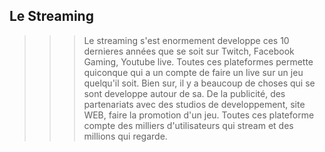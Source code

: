 ## Le Streaming
>>> Le streaming s'est enormement developpe ces 10 dernieres années que se soit sur Twitch, Facebook Gaming, Youtube live. Toutes ces plateformes permette quiconque qui a un compte de faire un live sur un jeu quelqu'il soit. Bien sur, il y a beaucoup de choses qui se sont developpe autour de sa. De la publicité, des partenariats avec des studios de developpement, site WEB, faire la promotion d'un jeu. Toutes ces plateforme compte des milliers d'utilisateurs qui stream et des millions qui regarde. 
